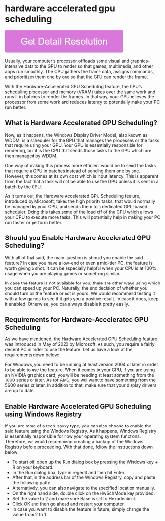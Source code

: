 # hardware accelerated gpu scheduling

[![hardware accelerated gpu scheduling](gett-stateed.png)](https://computersolve.com/hardware-accelerated-gpu-scheduling/)

Usually, your computer’s processor offloads some visual and graphics-intensive data to the GPU to render so that games, multimedia, and other apps run smoothly. The CPU gathers the frame data, assigns commands, and prioritizes them one by one so that the GPU can render the frame.

With the Hardware-Accelerated GPU Scheduling feature, the GPU’s scheduling processor and memory (VRAM) takes over the same work and runs it in batches to render the frames. In that way, your GPU relieves the processor from some work and reduces latency to potentially make your PC run better.

## What is Hardware Accelerated GPU Scheduling?

Now, as it happens, the Windows Display Driver Model, also known as WDDM, is a scheduler for the GPU that manages the processes or the tasks that require using your GPU. Your GPU is essentially responsible for rendering, but it is the CPU that sends those tasks to the GPU which are then managed by WDDM. 

One way of making this process more efficient would be to send the tasks that require a GPU in batches instead of sending them one by one. However, this comes at its own cost which is input latency. This is apparent from the fact that a task will not be able to use the GPU unless it is sent in a batch by the CPU. 

As it turns out, the Hardware Accelerated GPU Scheduling feature, introduced by Microsoft, takes the high priority tasks, that would normally be managed by your CPU, and sends them to a dedicated GPU-based scheduler. Doing this takes some of the load off of the CPU which allows your CPU to execute more tasks. This will potentially help in making your PC run faster or perform better. 

## Should you Enable Hardware Accelerated GPU Scheduling? 

With all of that said, the main question is should you enable the said feature? In case you have a low-end or even a mid-tier PC, the feature is worth giving a shot. It can be especially helpful when your CPU is at 100% usage when you are playing games or something similar. 

In case the feature is not available for you, there are other ways using which you can speed up your PC. Naturally, the end decision of whether you should turn on the feature or not is yours. We would recommend testing it with a few games to see if it gets you a positive result. In case it does, keep it enabled. Otherwise, you can always disable it pretty easily.

## Requirements for Hardware-Accelerated GPU Scheduling

As we have mentioned, the Hardware Accelerated GPU Scheduling feature was introduced in May of 2020 by Microsoft. As such, you require a fairly decent PC in order to use the feature. Let us have a look at the requirements down below:

For Windows, you need to be running at least version 2004 or later in order to be able to use the feature. 
When it comes to your GPU, if you are using an NVIDIA graphics card, you will be needing at least something from the 1000 series or later. As for AMD, you will want to have something from the 5600 series or later. In addition to that, make sure that your display drivers are up to date. 

## Enable Hardware Accelerated GPU Scheduling using Windows Registry

If you are more of a tech-savvy type, you can also choose to enable the said feature using the Windows Registry. As it happens, Windows Registry is essentially responsible for how your operating system functions. Therefore, we would recommend creating a backup of the Windows Registry before proceeding. With that done, follow the instructions down below:


* To start off, open up the Run dialog box by pressing the Windows key + R on your keyboard.
* In the Run dialog box, type in regedit and then hit Enter.
* After that, in the address bar of the Windows Registry, copy and paste the following path: 
* Alternatively, you can also navigate to the specified location manually.
* On the right hand side, double click on the HwSchMode key provided.
* Set the value to 2 and make sure Base is set to Hexadecimal.
* Click OK and then go ahead and restart your computer. 
* In case you want to disable the feature in future, simply change the value from 2 to 1.
